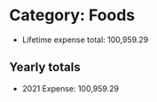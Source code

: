 # Category: Foods
- Lifetime expense total: 100,959.29

## Yearly totals
- 2021 Expense: 100,959.29

